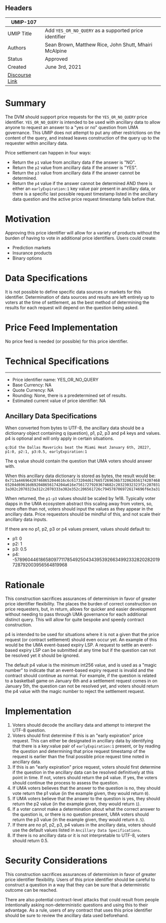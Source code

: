 ## Headers

| UMIP-107                |                                                               |
| ------------------- | ------------------------------------------------------------- |
| UMIP Title          | Add `YES_OR_NO_QUERY` as a supported price identifier |
| Authors             | Sean Brown, Matthew Rice, John Shutt, Mhairi McAlpine                                                     |
| Status              | Approved                                                         |
| Created             | June 3rd, 2021                                              |
| [Discourse Link](https://discourse.umaproject.org/t/add-binary-query-tbd-name-as-a-supported-price-identifier/1161)      |             |

# Summary 

The DVM should support price requests for the `YES_OR_NO_QUERY` price identifier. `YES_OR_NO_QUERY` is intended to be used with ancillary data to allow anyone to request an answer to a "yes or no" question from UMA governance. This UMIP does not attempt to put any other restrictions on the content of the query, and instead leaves construction of the query up to the requester within ancillary data.

Price settlement can happen in four ways:
- Return the `p1` value from ancillary data if the answer is "NO".
- Return the `p2` value from ancillary data if the answer is "YES".
- Return the `p3` value from ancillary data if the answer cannot be determined.
- Return the `p4` value if the answer cannot be determined AND there is either an `earlyExpiration:1` key value pair present in ancillary data, or there is a specific last possible request timestamp listed in the ancillary data question and the active price request timestamp falls before that. 

# Motivation

Approving this price identifier will allow for a variety of products without the burden of having to vote in additional price identifiers. Users could create:
- Prediction markets
- Insurance products
- Binary options  

# Data Specifications 

It is not possible to define specific data sources or markets for this identifier. Determination of data sources and results are left entirely up to voters at the time of settlement, as the best method of determining the results for each request will depend on the question being asked.

# Price Feed Implementation

No price feed is needed (or possible) for this price identifier.

# Technical Specifications

-----------------------------------------
- Price identifier name: YES_OR_NO_QUERY
- Base Currency: NA
- Quote Currency: NA
- Rounding: None, there is a predetermined set of results.
- Estimated current value of price identifier: NA


## Ancillary Data Specifications

When converted from bytes to UTF-8, the ancillary data should be a dictionary object containing q (question), p1, p2, p3 and p4 keys and values. p4 is optional and will only apply in certain situations.

```
q:Did the Dallas Mavericks beat the Miami Heat January 6th, 2022?, p1:0, p2:1, p3:0.5, earlyExpiration:1
```

The q value should contain the question that UMA voters should answer with. 

When this ancillary data dictionary is stored as bytes, the result would be: `0x713a446964207468652044616c6c6173204d6176657269636b73206265617420746865204d69616d692048656174204a616e75617279203674682c20323032323f2c2070313a302c2070323a312c2070333a302e352c206561726c7945787069726174696f6e3a31`

When returned, the `p1-p3` values should be scaled by 1e18. Typically voter dapps in the UMA ecosystem abstract this scaling away from voters, so, more often than not, voters should input the values as they appear in the ancillary data. Price requestors should be mindful of this, and not scale their ancillary data inputs.

If there are no p1, p2, p3 or p4 values present, values should default to:
- p1: 0
- p2: 1
- p3: 0.5
- p4: -57896044618658097711785492504343953926634992332820282019728792003956564819968

# Rationale

This construction sacrifices assurances of determinism in favor of greater price identifier flexibility. The places the burden of correct construction on price requesters, but, in return, allows for quicker and easier development without needing to pass through  UMA governance for each additional distinct query. This will allow for quite bespoke and speedy contract construction.

p4 is intended to be used for situations where it is not a given that the price request (or contract settlement) should even occur yet. An example of this would be the UMA event-based expiry LSP. A request to settle an event-based expiry LSP can be submitted at any time but if the question can not be resolved yet it should be ignored.

The default p4 value is the minimum int256 value, and is used as a "magic number" to indicate that an event-based expiry request is invalid and the contract should continue as normal. For example, if the question is related to a basketball game on January 6th and a settlement request comes in on January 5th, the question can not be resolved yet, and voters should return the p4 value with the magic number to reject the settlement request.

# Implementation

1. Voters should decode the ancillary data and attempt to interpret the UTF-8 question.
2. Voters should first determine if this is an "early expiration" price request. This can either be designated in ancillary data by identifying that there is a key:value pair of `earlyExpiration:1` present, or by reading the question and determining that price request timestamp of the request is earlier than the final possible price request time noted in ancillary data.
3. If this is an "early expiration" price request, voters should first determine if the question in the ancillary data can be resolved definitively at this point in time. If not, voters should return the p4 value. If yes, the voters should continue the process to assess the question.
4. If UMA voters believes that the answer to the question is no, they should vote return the p1 value (in the example given, they would return `0`).
5. If UMA voters believe that the answer to the question is yes, they should return the p2 value (in the example given, they would return `1`).
6. If a voter cannot make a determination about what the correct answer to the question is, or there is no question present, UMA voters should return the p3 value (in the example given, they would return `0.5`).
7. If there are no p1, p2, p3, p4 values in the ancillary data, voters should use the default values listed in `Ancillary Data Specifications`.
8. If there is no ancillary data or it is not interpretable to UTF-8, voters should return 0.5.

# Security Considerations

This construction sacrifices assurances of determinism in favor of greater price identifier flexibility. Users of this price identifier should be careful to construct a question in a way that they can be sure that a deterministic outcome can be reached. 

There are also potential contract-level attacks that could result from people intentionally asking non-deterministic questions and using this to their advantage. As a rule, users of any contract that uses this price identifier should be sure to review the ancillary data used beforehand. 